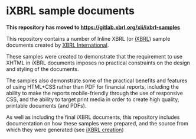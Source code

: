 # iXBRL sample documents

**This repository has moved to https://gitlab.xbrl.org/xii/ixbrl-samples**

This repository contains a number of Inline XBRL (or
[iXBRL](https://www.xbrl.org/ixbrl)) sample documents created by [XBRL
International](https://www.xbrl.org).

These samples were created to demonstrate that the requirement to use XHTML in
iXBRL documents imposes no practical constraints on the design and styling of
the documents.

The samples also demonstrate some of the practical benefits and features of
using HTML+CSS rather than PDF for financial reports, including the ability to
make the reports mobile-friendly through the use of responsive CSS, and the
ability to target print media in order to create high quality, printable
documents (and PDFs).

As well as including the final iXBRL documents, this repository includes
documentation on how these samples were prepared, and the source from which
they were generated (see [iXBRL creation](#ixbrl-creation))
